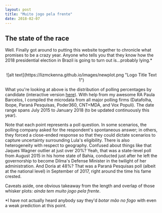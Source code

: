 ```yaml
---
layout: post
title: "Muito jogo pela frente"
date: 2018-02-07
---
```


<h2> The state of the race</h2>

<p> Well. Finally got around to putting this website together to chronicle what promises to be a crazy year. Anyone who tells you that they know how the 2018 presidential election in Brazil is going to turn out is...probably lying.* </p>
<center>
<br>
 ![alt text](https://lizmckenna.github.io/images/newplot.png "Logo Title Text 1")
 <br>
 </center>
<p> What you're looking at above is the distribution of polling percentages by candidate (interactive version <a href="http://rpubs.com/lizmckenna/359303">here</a>). With help from my awesome RA Paula Barcelos, I compiled the microdata from all major polling firms (Datafolha, Ibope, Paraná Pesquisas, Poder360, CNT+MDA, and Vox Populi). The date range spans July 2015 to January 2018 (to be updated continuously this year).</p>
<p> Note that each point represents a poll question. In some scenarios, the polling company asked for the respondent's spontaneous answer; in others, they forced a close-ended response so that they could dictate scenarios to capture uncertainty surrounding Lula's eligibility.
There is also heterogeneity with respect to geography. Confused about things like that Jaques Wagner outlier at just over 20%? Yeah, that was a state-level poll from August 2015 in his home state of Bahia, conducted just after he left the governorship to become Dilma's Defense Minister in the twilight of her administration. And Doria at 48%? That was a Paraná Pesquisas poll (albeit at the national level) in September of 2017, right around the time his fame crested.</p>
<p> Caveats aside, one obvious takeaway from the length and overlap of those whisker plots: <i> ainda tem muito jogo pela frente</i>.<p>
<p> *I have not actually heard anybody say they'd <i> botar mão no fogo </i> with even a weak prediction at this point.</p>
